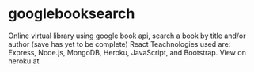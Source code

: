 # googlebooksearch
Online virtual library using google book api, search a book by title and/or author (save has yet to be complete) React
Teachnologies used are: Express, Node.js, MongoDB, Heroku, JavaScript, and Bootstrap. View on heroku at 
